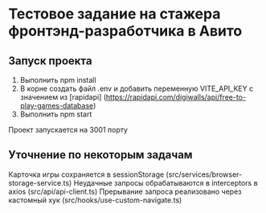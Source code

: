 # Тестовое задание на стажера фронтэнд-разработчика в Авито

## Запуск проекта

1. Выполнить npm install
2. В корне создать файл .env и добавить переменную VITE_API_KEY с значением из [rapidapi] (https://rapidapi.com/digiwalls/api/free-to-play-games-database)
3. Выполнить npm start


Проект запускается на 3001 порту

## Уточнение по некоторым задачам
Карточка игры сохраняется в sessionStorage (src/services/browser-storage-service.ts)
Неудачные запросы обрабатываются в interceptors  в axios (src/api/api-client.ts)
Прерывание запроса реализовано через кастомный хук (src/hooks/use-custom-navigate.ts)

